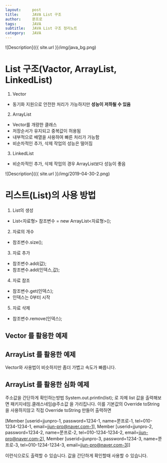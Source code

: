 ```yaml
---
layout:     post
title:      JAVA List 구조
author:     쭌프로
tags:       JAVA
subtitle:   JAVA List 구조 정리노트
category:   JAVA
---
```


<!-- Start Writing Below in Markdown -->

![Description]({{ site.url }}/img/java_bg.png)

# List 구조(Vactor, ArrayList, LinkedList)

1. Vector 
  - 동기화 지원으로 안전한 처리가 가능하지만 <b>성능이 저하될 수 있음</b>
2. ArrayList
  - Vector를 개량한 클래스
  - 저장순서가 유지되고 중복값이 허용됨
  - 내부적으로 배열을 사용하여 빠른 처리가 가능함
  - 비순차적인 추가, 삭제 작업의 성능은 떨어짐
3. LinkedList
  - 비순차적인 추가, 삭제 작업의 경우 ArrayList보다 성능이 좋음
  
![Description]({{ site.url }}/img/2019-04-30-2.png)

# 리스트(List)의 사용 방법

1. List의 생성
  - List<자료형> 참조변수 = new ArrayList<자료형>();
  
2. 자료의 개수
  - 참조변수.size();
  
3. 자료 추가
  - 참조변수.add(값);
  - 참조변수.add(인덱스,값);
  
4. 자료 참조
  - 참조변수.get(인덱스);
  - 인덱스는 0부터 시작
  
5. 자료 삭제
  - 참조변수.remove(인덱스);
  
## Vector 를 활용한 예제

<script src="https://gist.github.com/alalstjr/f172ee6efe943f35bac295149ef20bcf.js"></script>

## ArrayList 를 활용한 예제

Vector와 사용법이 비슷하지만 좀더 가볍고 속도가 빠릅니다.

<script src="https://gist.github.com/alalstjr/8382ddaa85cafa36478287f0a0ffb280.js"></script>

## ArrayList 를 활용한 심화 예제

<script src="https://gist.github.com/alalstjr/501ece8474ad33f7816ae166d27effa6.js"></script>

주소값을 간단하게 확인하는방법
System.out.println(list); 로 자체 list 값을 출력해보면
패키지네임.클래스네임@주소값 을 가리킵니다.
이를 기본값의 Override toString 을 사용하지않고
직접 Override toString 만들어 출력하면

[Member [userid=jjunpro-1, 
 password=1234-1, 
 name=쭌프로-1, 
 tel=010-1234-1234-1, 
 email=jjun-pro@naver.com-1], Member [userid=jjunpro-2, 
 password=1234-2, 
 name=쭌프로-2, 
 tel=010-1234-1234-2, 
 email=jjun-pro@naver.com-2], Member [userid=jjunpro-3, 
 password=1234-3, 
 name=쭌프로-3, 
 tel=010-1234-1234-3, 
 email=jjun-pro@naver.com-3]]

이런식으로도 출력할 수 있습니다.
값을 간단하게 확인할때 사용할 수 있습니다.
